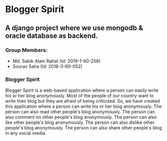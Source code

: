 # Blogger Spirit

## A django project where we use mongodb & oracle database as backend.

### Group Members:
- Md. Sabik Alam Rahat (Id: 2019-1-60-256)
- Sourav Saha (Id: 2018-3-60-052)


### Blogger Spirit
Blogger Spirit is a web-based application where a person can easily write his or her blog anonymously. Most of the people of our country want to write their blog but they are afraid of being criticized. So, we have created this application where a person can write his or her blog anonymously. The person can also read other people's blog anonymously. The person can also comment on other people's blog anonymously. The person can also like other people's blog anonymously. The person can also dislike other people's blog anonymously. The person can also share other people's blog in any social media.